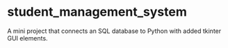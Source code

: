 # student_management_system
A mini project that connects an SQL database to Python with added tkinter GUI elements.
